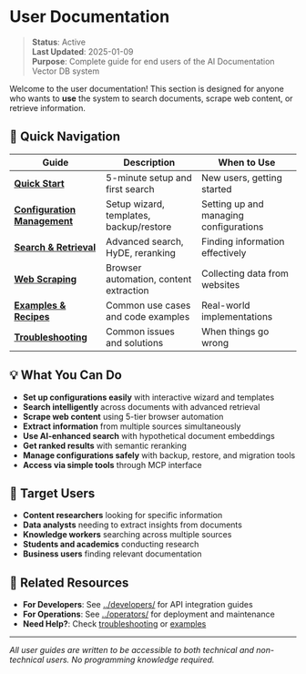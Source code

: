 # User Documentation

> **Status**: Active  
> **Last Updated**: 2025-01-09  
> **Purpose**: Complete guide for end users of the AI Documentation Vector DB system

Welcome to the user documentation! This section is designed for anyone who wants to **use**
the system to search documents, scrape web content, or retrieve information.

## 🚀 Quick Navigation

| Guide | Description | When to Use |
|-------|-------------|-------------|
| [**Quick Start**](./quick-start.md) | 5-minute setup and first search | New users, getting started |
| [**Configuration Management**](./configuration-management.md) | Setup wizard, templates, backup/restore | Setting up and managing configurations |
| [**Search & Retrieval**](./search-and-retrieval.md) | Advanced search, HyDE, reranking | Finding information effectively |
| [**Web Scraping**](./web-scraping.md) | Browser automation, content extraction | Collecting data from websites |
| [**Examples & Recipes**](./examples-and-recipes.md) | Common use cases and code examples | Real-world implementations |
| [**Troubleshooting**](./troubleshooting.md) | Common issues and solutions | When things go wrong |

## 💡 What You Can Do

- **Set up configurations easily** with interactive wizard and templates
- **Search intelligently** across documents with advanced retrieval
- **Scrape web content** using 5-tier browser automation
- **Extract information** from multiple sources simultaneously
- **Use AI-enhanced search** with hypothetical document embeddings
- **Get ranked results** with semantic reranking
- **Manage configurations safely** with backup, restore, and migration tools
- **Access via simple tools** through MCP interface

## 🎯 Target Users

- **Content researchers** looking for specific information
- **Data analysts** needing to extract insights from documents
- **Knowledge workers** searching across multiple sources
- **Students and academics** conducting research
- **Business users** finding relevant documentation

## 🔗 Related Resources

- **For Developers**: See [../developers/](../developers/README.md) for API integration guides
- **For Operations**: See [../operators/](../operators/README.md) for deployment and maintenance
- **Need Help?**: Check [troubleshooting](./troubleshooting.md) or [examples](./examples-and-recipes.md)

---

_All user guides are written to be accessible to both technical and non-technical users. No programming knowledge required._
